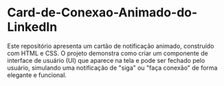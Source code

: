 # Card-de-Conexao-Animado-do-LinkedIn
Este repositório apresenta um cartão de notificação animado, construído com HTML e CSS. O projeto demonstra como criar um componente de interface de usuário (UI) que aparece na tela e pode ser fechado pelo usuário, simulando uma notificação de "siga" ou "faça conexão" de forma elegante e funcional.
